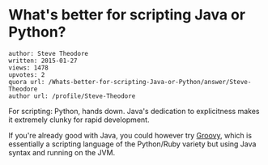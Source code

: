 # What's better for scripting Java or Python?

	author: Steve Theodore
	written: 2015-01-27
	views: 1478
	upvotes: 2
	quora url: /Whats-better-for-scripting-Java-or-Python/answer/Steve-Theodore
	author url: /profile/Steve-Theodore


For scripting: Python, hands down. Java's dedication to explicitness makes it extremely clunky for rapid development.

If you're already good with Java, you could however try [Groovy](http://groovy.codehaus.org/), which is essentially a scripting language of the Python/Ruby variety but using Java syntax and running on the JVM.

